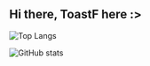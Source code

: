 ## Hi there, ToastF here :>

![Top Langs](https://github-readme-stats.vercel.app/api/top-langs/?username=ToastF&layout=compact&theme=github_dark)

![GitHub stats](https://github-readme-stats.vercel.app/api?username=ToastF&show_icons=true&theme=github_dark)

